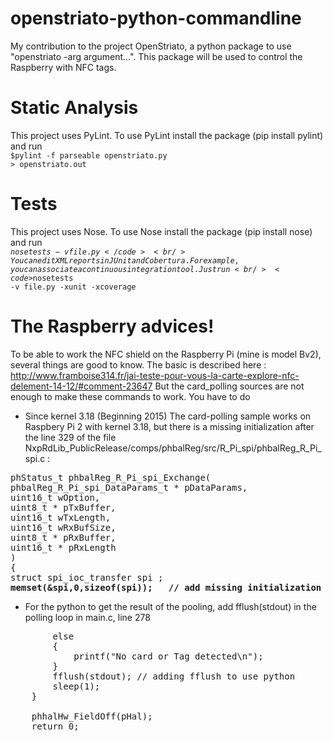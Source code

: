 # openstriato-python-commandline
My contribution to the project OpenStriato, a python package to use "openstriato -arg argument...". This package will be used to control the Raspberry with NFC tags.
# Static Analysis
This project uses PyLint. To use PyLint install the package (pip install pylint) and run<br />
<code>$pylint -f parseable openstriato.py > openstriato.out</code>
# Tests
This project uses Nose. To use Nose install the package (pip install nose) and run<br />
<code>$nosetests -v file.py</code><br />
You can edit XML reports in JUnit and Cobertura. For example, you can associate a continuous integration tool. Just run<br />
<code>$nosetests -v file.py -xunit -xcoverage</code>
# The Raspberry advices!
To be able to work the NFC shield on the Raspberry Pi (mine is model Bv2), several things are good to know.
The basic is described here : http://www.framboise314.fr/jai-teste-pour-vous-la-carte-explore-nfc-delement-14-12/#comment-23647
But the card_polling sources are not enough to make these commands to work. You have to do
* Since kernel 3.18 (Beginning 2015)
The card-polling sample works on Raspbery Pi 2 with kernel 3.18, but there is a missing initialization after the line 329 of the file NxpRdLib_PublicRelease/comps/phbalReg/src/R_Pi_spi/phbalReg_R_Pi_spi.c :
<pre>
phStatus_t phbalReg_R_Pi_spi_Exchange(
phbalReg_R_Pi_spi_DataParams_t * pDataParams, 
uint16_t wOption, 
uint8_t * pTxBuffer, 
uint16_t wTxLength, 
uint16_t wRxBufSize, 
uint8_t * pRxBuffer, 
uint16_t * pRxLength
)
{
struct spi_ioc_transfer spi ;
<b>memset(&spi,0,sizeof(spi));   // add missing initialization</b>
</pre>
* For the python to get the result of the pooling, add fflush(stdout) in the polling loop in main.c, line 278
<pre>
        else
        {
            printf("No card or Tag detected\n");
        }
		fflush(stdout); // adding fflush to use python
        sleep(1);
    }

    phhalHw_FieldOff(pHal);
    return 0;
</pre>
